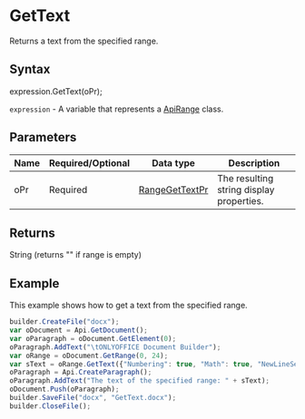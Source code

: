 # GetText

Returns a text from the specified range.

## Syntax

expression.GetText(oPr);

`expression` - A variable that represents a [ApiRange](../ApiRange.md) class.

## Parameters

| **Name** | **Required/Optional** | **Data type** | **Description** |
| ------------- | ------------- | ------------- | ------------- |
| oPr | Required | [RangeGetTextPr](../../../Enumerations/RangeGetTextPr.md) | The resulting string display properties. |

## Returns

String (returns "" if range is empty)

## Example

This example shows how to get a text from the specified range.

```javascript
builder.CreateFile("docx");
var oDocument = Api.GetDocument();
var oParagraph = oDocument.GetElement(0);
oParagraph.AddText("\tONLYOFFICE Document Builder");
var oRange = oDocument.GetRange(0, 24);
var sText = oRange.GetText({"Numbering": true, "Math": true, "NewLineSeparator": "\r", "TabSymbol": "\t", "NewLineParagraph": true, "TableCellSeparator": "\t", "TableRowSeparator": "\r\n", "ParaSeparator": "\r\n"});
oParagraph = Api.CreateParagraph();
oParagraph.AddText("The text of the specified range: " + sText);
oDocument.Push(oParagraph);
builder.SaveFile("docx", "GetText.docx");
builder.CloseFile();
```